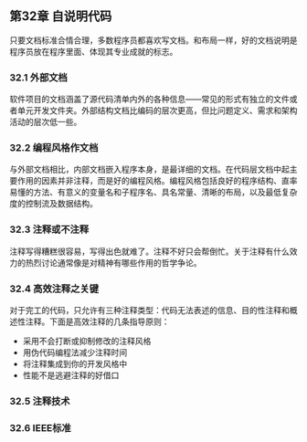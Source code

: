## 第32章 自说明代码

只要文档标准合情合理，多数程序员都喜欢写文档。和布局一样，好的文档说明是程序员放在程序里面、体现其专业成就的标志。

### 32.1 外部文档

软件项目的文档涵盖了源代码清单内外的各种信息——常见的形式有独立的文件或者单元开发文件夹。外部结构文档比编码的层次更高，但比问题定义、需求和架构活动的层次低一些。

### 32.2 编程风格作文档

与外部文档相比，内部文档嵌入程序本身，是最详细的文档。在代码层文档中起主要作用的因素并非注释，而是好的编程风格。编程风格包括良好的程序结构、直率易懂的方法、有意义的变量名和子程序名、具名常量、清晰的布局，以及最低复杂度的控制流及数据结构。

### 32.3 注释或不注释

注释写得糟糕很容易，写得出色就难了。注释不好只会帮倒忙。关于注释有什么效力的热烈讨论通常像是对精神有哪些作用的哲学争论。

### 32.4 高效注释之关键

对于完工的代码，只允许有三种注释类型：代码无法表述的信息、目的性注释和概述性注释。下面是高效注释的几条指导原则：

- 采用不会打断或抑制修改的注释风格
- 用伪代码编程法减少注释时间
- 将注释集成到你的开发风格中
- 性能不是逃避注释的好借口

### 32.5 注释技术

### 32.6 IEEE标准
